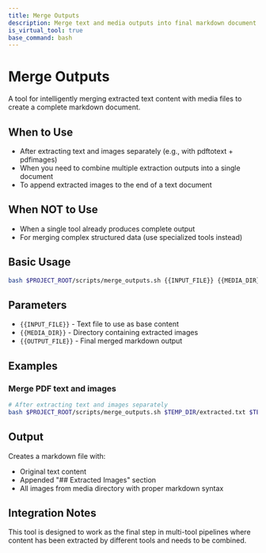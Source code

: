 ```yaml
---
title: Merge Outputs
description: Merge text and media outputs into final markdown document
is_virtual_tool: true
base_command: bash
---
```


# Merge Outputs

A tool for intelligently merging extracted text content with media files to create a complete markdown document.

## When to Use

* After extracting text and images separately (e.g., with pdftotext + pdfimages)
* When you need to combine multiple extraction outputs into a single document
* To append extracted images to the end of a text document

## When NOT to Use

* When a single tool already produces complete output
* For merging complex structured data (use specialized tools instead)

## Basic Usage

```bash
bash $PROJECT_ROOT/scripts/merge_outputs.sh {{INPUT_FILE}} {{MEDIA_DIR}} {{OUTPUT_FILE}}
```

## Parameters

* `{{INPUT_FILE}}` - Text file to use as base content
* `{{MEDIA_DIR}}` - Directory containing extracted images
* `{{OUTPUT_FILE}}` - Final merged markdown output

## Examples

### Merge PDF text and images

```bash
# After extracting text and images separately
bash $PROJECT_ROOT/scripts/merge_outputs.sh $TEMP_DIR/extracted.txt $TEMP_DIR/images/ {{OUTPUT_FILE}}
```

## Output

Creates a markdown file with:

* Original text content
* Appended "## Extracted Images" section
* All images from media directory with proper markdown syntax

## Integration Notes

This tool is designed to work as the final step in multi-tool pipelines where content has been extracted by different tools and needs to be combined.
